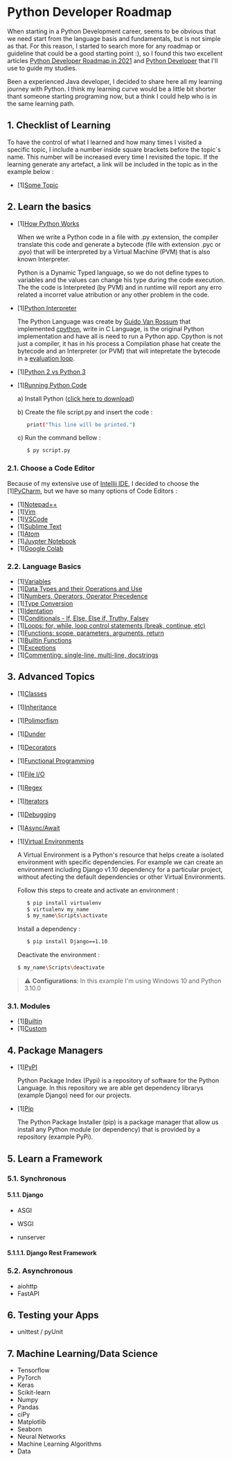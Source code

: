 # Python Developer Roadmap

When starting in a Python Development career, seems to be obvious that we need start from the language basis and fundamentals, but is not simple as that. For this reason, I started to search more for any roadmap or guideline that could be a good starting point :), so I found this two excellent articles [Python Developer Roadmap in 2021](https://dev.to/hb/python-developer-roadmap-in-2021-2bmo) and [Python Developer](https://roadmap.sh/python) that I'll use to guide my studies.

Been a experienced Java developer, I decided to share here all my learning journey with Python. I think my learning curve would be a little bit shorter thant someone starting programing now, but a think I could help who is in the same learning path.

## 1. Checklist of Learning

To have the control of what I learned and how many times I visited a specific topic, I include a number inside square brackets before the topic`s name. This number will be increased every time I revisited the topic. If the learning generate any artefact, a link will be included in the topic as in the example below :

- [1][Some Topic](https://github.com/ads1986/algorithms-and-datastructure/blob/main/src/main/java/com/algorithms/BFS.java)

## 2. Learn the basics

- [1][How Python Works](https://towardsdatascience.com/how-does-python-work-6f21fd197888)

  When we write a Python code in a file with .py extension, the compiler translate this code and generate a bytecode (file with extension .pyc or .pyo) that will be interpreted by a Virtual Machine (PVM) that is also known Interpreter.

  Python is a Dynamic Typed language, so we do not define types to variables and the values  can change his type during the code execution. The the code is Interpreted (by PVM) and in runtime will report any erro related a incorret value atribution or any other problem in the code.

- [1][Python Interpreter](https://stackoverflow.com/questions/17130975/python-vs-cpython)

  The Python Language was create by [Guido Van Rossum](https://pt.wikipedia.org/wiki/Guido_van_Rossum) that implemented [cpython](https://www.python.org/search/?q=cpython), write in C Language, is the original Python implementation and have all is need to run a Python app. Cpython is not  just a compiler, it has in his process a Compilation phase hat create the bytecode and an Interpreter (or PVM) that will intepretate the bytecode in a [evaluation loop](https://en.wikipedia.org/wiki/Read%E2%80%93eval%E2%80%93print_loop).

- [1][Python 2 vs Python 3](https://www.interviewbit.com/blog/difference-between-python-2-and-3/)

- [1][Running Python Code](https://www.learnpython.org/en/Hello%2C_World%21)

  a) Install Python ([click here to download](https://www.python.org/ftp/python/3.10.0/python-3.10.0-amd64.exe)) 
  
  b) Create the file script.py and insert the code :
     ```bash
        print("This line will be printed.")
     ```
  c) Run the command bellow :
     ```bash
        $ py script.py
     ```

### 2.1. Choose a Code Editor

   Because of my extensive use of [Intellij IDE](https://www.jetbrains.com/pt-br/idea/), I decided to choose the [1][PyCharm](https://www.jetbrains.com/pt-br/pycharm/), but we have so many options of Code Editors :    

  - [1][Notepad++](https://notepad-plus-plus.org)
  - [1][Vim](https://www.vim.org/)
  - [1][VSCode](https://code.visualstudio.com/docs/languages/python)
  - [1][Sublime Text](https://www.sublimetext.com/)
  - [1][Atom](https://atom.io/)
  - [1][Juypter Notebook](https://jupyter.org/)
  - [1][Google Colab](https://colab.research.google.com/?hl=pt_BR)

### 2.2. Language Basics

  - [1][Variables](https://github.com/ads1986/python-developer-roadmap/blob/main/language-basics/variables.py)
  - [1][Data Types and their Operations and Use](https://github.com/ads1986/python-developer-roadmap/blob/main/language-basics/datatypes.py)
  - [1][Numbers, Operators, Operator Precedence](https://github.com/ads1986/python-developer-roadmap/blob/main/language-basics/numbers-operators-precedence.py)
  - [1][Type Conversion](https://github.com/ads1986/python-developer-roadmap/edit/main/language-basics/type-conversion.py)
  - [1][Identation](https://github.com/ads1986/python-developer-roadmap/edit/main/language-basics/identation.py)
  - [1][Conditionals - If, Else, Else if, Truthy, Falsey](https://github.com/ads1986/python-developer-roadmap/blob/main/language-basics/conditionals.py)
  - [1][Loops: for, while, loop control statements (break, continue, etc)](https://github.com/ads1986/python-developer-roadmap/blob/main/language-basics/loops.py)
  - [1][Functions: scope, parameters, arguments, return](https://github.com/ads1986/python-developer-roadmap/blob/main/language-basics/functions.py)
  - [1][Builtin Functions](https://github.com/ads1986/python-developer-roadmap/blob/main/language-basics/builtin-functions.py)
  - [1][Exceptions](https://github.com/ads1986/python-developer-roadmap/blob/main/language-basics/exceptions.py)
  - [1][Commenting: single-line, multi-line, docstrings](https://github.com/ads1986/python-developer-roadmap/blob/main/language-basics/commenting.py)

## 3. Advanced Topics

  - [1][Classes](https://github.com/ads1986/python-developer-roadmap/blob/main/advanced-topics/classes.py)
  - [1][Inheritance](https://github.com/ads1986/python-developer-roadmap/blob/main/advanced-topics/inheritance.py)
  - [1][Polimorfism](https://github.com/ads1986/python-developer-roadmap/blob/main/advanced-topics/polimorfism.py)
  - [1][Dunder](https://github.com/ads1986/python-developer-roadmap/blob/main/advanced-topics/dunder.py)
  - [1][Decorators](https://github.com/ads1986/python-developer-roadmap/blob/main/advanced-topics/decorators.py)
  - [1][Functional Programming](https://github.com/ads1986/python-developer-roadmap/blob/main/advanced-topics/functional-programming.py)
  - [1][File I/O](https://github.com/ads1986/python-developer-roadmap/blob/main/advanced-topics/file-io.py)
  - [1][Regex](https://github.com/ads1986/python-developer-roadmap/blob/main/advanced-topics/regex.py)
  - [1][Iterators](https://github.com/ads1986/python-developer-roadmap/blob/main/advanced-topics/iterators.py)
  - [1][Debugging](https://github.com/ads1986/python-developer-roadmap/blob/main/advanced-topics/debugging.py)
  - [1][Async/Await](https://github.com/ads1986/python-developer-roadmap/blob/main/advanced-topics/await.py)
  - [1][Virtual Environments](https://docs.python.org/3/tutorial/venv.html)

    A Virtual Environment is a Python's resource that helps create a isolated environment with specific dependencies. For example we can create an environment including Django v1.10 dependency for a particular project, without afecting the default dependencies or other Virtual Environments.

    Follow this steps to create and activate an environment :
  
     ```bash
        $ pip install virtualenv
        $ virtualenv my_name
        $ my_name\Scripts\activate
     ```

    Install a dependency : 

     ```bash
        $ pip install Django==1.10
     ```

    Deactivate the environment :

    ```bash
    $ my_name\Scripts\deactivate
     ```

> :warning: **Configurations**: In this example I'm using Windows 10 and Python 3.10.0

### 3.1. Modules

- [1][Builtin](https://docs.python.org/3/py-modindex.html)
- [1][Custom](https://github.com/ads1986/python-developer-roadmap/blob/main/advanced-topics/module_custom.py)

## 4. Package Managers

- [1][PyPI](https://pypi.org/)

    Python Package Index (Pypi) is a repository of software for the Python Language. In this repository we are able get dependency librarys (example Django) need for our projects.

- [1][Pip](https://pypi.org/project/pip/)

    The Python Package Installer (pip) is a package manager that allow us install any Python module (or dependency) that is provided by a repository (example PyPi).

## 5. Learn a Framework

### 5.1. Synchronous

#### 5.1.1. Django

- ASGI

- WSGI
  
- runserver

#### 5.1.1.1. Django Rest Framework

### 5.2. Asynchronous

- aiohttp
- FastAPI

## 6. Testing your Apps

- unittest / pyUnit

## 7. Machine Learning/Data Science

- Tensorflow
- PyTorch
- Keras
- Scikit-learn
- Numpy
- Pandas
- ciPy
- Matplotlib
- Seaborn
- Neural Networks
- Machine Learning Algorithms
- Data
